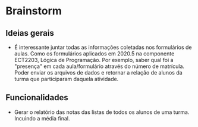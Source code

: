 
# Brainstorm

## Ideias gerais 
* É interessante juntar todas as informações coletadas nos formulários de aulas. Como os formulários aplicados em 2020.5 na componente ECT2203, Lógica de Programação. Por exemplo, saber qual foi a "presença" em cada aula/formulário através do número de matrícula. Poder enviar os arquivos de dados e retornar a relação de alunos da turma que participaram daquela atividade. 

## Funcionalidades 

* Gerar o relatório das notas das listas de todos os alunos de uma turma. Incuindo a média final. 
